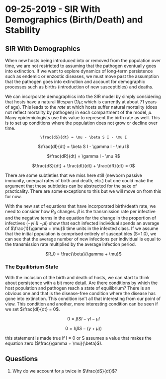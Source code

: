 # 09-25-2019 - SIR With Demographics (Birth/Death) and Stability

## SIR With Demographics

When new hosts being introduced into or removed from the population over time, we are not restricted to assuming that the pathogen eventually goes into extinction. If we want to explore dynamics of long-term persistence such as endemic or enzootic diseases, we must move past the assumption that the pathogen goes into extinction and account for demographic processes such as births (introduction of new susceptibles) and deaths. 

We can incorporate demographics into the SIR model by simply considering that hosts have a natural lifespan ($1/\mu$; which is currently at about 71 years of age). This leads to the *rate* at which hosts suffer natural mortality (does not reflect mortality by pathogen) in each compartment of the model, $\mu$. Many epidemiologists use this value to represent the birth rate as well. This is to set up conditions where the population does not grow or decline over time.

<center>

```{latex}
\frac{dS}{dt} = \mu - \beta S I - \mu I
```
$\frac{dI}{dt} = \beta S I - \gamma I - \mu I$

$\frac{dR}{dt} = \gamma I - \mu R$

$\frac{dS}{dt} + \frac{dI}{dt} + \frac{dR}{dt} = 0$

</center>

There are some subtleties that we miss here still (newborn passive immunity, unequal rates of birth and death, etc.) but one could make the argument that these subtleties can be abstracted for the sake of practicality. There are some exceptions to this but we will move on from this for now. 

With the new set of equations that have incorporated birth/death rate, we need to consider how $R_0$ changes. $\beta$ is the transmission rate per infective and the negative terms in the equation for the change in the proportion of infectives ($-\gamma I$ & $-\mu I$) show that each infected individual spends an average of $\frac{1}{\gamma + \mu}$ time units in the infected class. If we assume that the initial population is comprised entirely of susceptibles (S=1.0), we can see that the average number of new infections per individual is equal to the transmission rate multiplied by the average infection period.

<center>

$R_0 = \frac{\beta}{\gamma + \mu}$

</center>

### The Equilibrium State

With the inclusion of the birth and death of hosts, we can start to think about persistence with a bit more detail. Are there conditions by which the host population and pathogen reach a state of equilibrium? There is an obvious one and that is the disease-free condition where the disease has gone into extinction. This condition isn't all that interesting from our point of view. This condition and another, more interesting condition can be seen if we set $\frac{dI}{dt} = 0$. 

<center>

$0 = \beta S I - \gamma I - \mu I$

$0 = I (\beta S - (\gamma + \mu))$

</center>

this statement is made true if I = 0 or S assumes a value that makes the equation zero ($\frac{\gamma + \mu}{\beta}$).


## Questions

1. Why do we account for $\mu$ twice in $\frac{dS}{dt}$?
